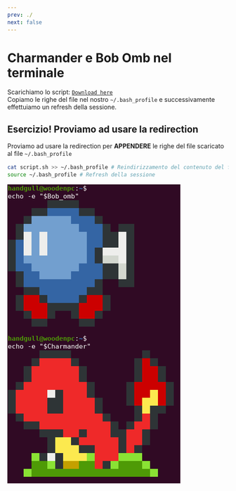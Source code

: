 ```yaml
---
prev: ./
next: false
---
```

# Charmander e Bob Omb nel terminale
Scarichiamo lo script: [`Download here`](/assets/script.sh)<br>
Copiamo le righe del file nel nostro `~/.bash_profile` e successivamente effettuiamo un refresh della sessione.

## Esercizio! Proviamo ad usare la redirection
Proviamo ad usare la redirection per **APPENDERE** le righe del file scaricato al file `~/.bash_profile`
```sh
cat script.sh >> ~/.bash_profile # Reindirizzamento del contenuto del file (tramite append)
source ~/.bash_profile # Refresh della sessione
```

![bash-screenshots-07](../assets/bash-screenshots-07.png)
